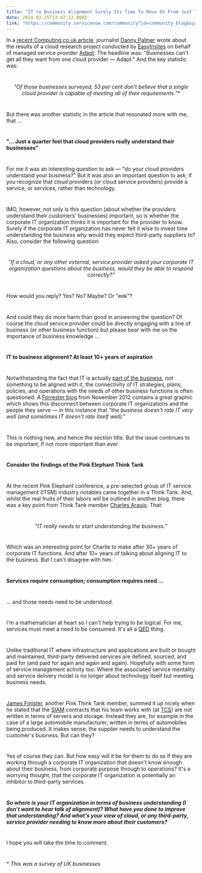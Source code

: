 ```yaml
---
title: "IT to Business Alignment Surely Its Time To Move On From Just Talking About It"
date: 2014-02-25T23:47:22.000Z
link: "https://community.servicenow.com/community?id=community_blog&sys_id=0a7c62e1dbd0dbc01dcaf3231f9619e9"
---
```

<p style="margin-bottom: .0001pt;">In a <a title="k-external-small" class="jive-link-external-small" href="http://www.computing.co.uk/ctg/news/2330618/businesses-cant-get-all-they-want-from-one-cloud-provider-adapt" rel="nofollow" target="_blank">recent Computing.co.uk article</a>, journalist <a title="k-external-small" class="jive-link-external-small" href="http://www.computing.co.uk/author/profile/2485/danny-palmer" rel="nofollow" target="_blank">Danny Palmer</a> wrote about the results of a cloud research project conducted by <a title="k-external-small" class="jive-link-external-small" href="http://www.easyinsites.com/" rel="nofollow" target="_blank">EasyInsites</a> on behalf of managed service provider <a title="k-external-small" class="jive-link-external-small" href="http://www.adapt.com/" rel="nofollow" target="_blank">Adapt</a>. The headline was: "Businesses can't get all they want from one cloud provider — Adapt." And the key statistic was:</p><p style="min-height: 8pt; height: 8pt; padding: 0px;">  </p><p align="center" style="margin-bottom: .0001pt; text-align: center;"><em>"Of those businesses surveyed, 53 per cent don't believe that a single cloud provider is capable of meeting all of their requirements."*</em></p><p style="min-height: 8pt; height: 8pt; padding: 0px;">  </p><p style="margin-bottom: .0001pt;">But there was another statistic in the article that resonated more with me, that …</p><p style="min-height: 8pt; height: 8pt; padding: 0px;">  </p><p style="margin-bottom: .0001pt;"><strong>"… Just a quarter feel that cloud providers really understand their businesses"</strong></p><p style="min-height: 8pt; height: 8pt; padding: 0px;">  </p><p style="margin-bottom: .0001pt;">For me it was an interesting question to ask — "do your cloud providers understand your business?" But it was also an important question to ask; if you recognize that cloud providers (or cloud service providers) provide a service, or services, rather than technology. </p><p style="min-height: 8pt; height: 8pt; padding: 0px;">  </p><p style="margin-bottom: .0001pt;">IMO, however, not only is this question (about whether the providers understand their customers' businesses) important, so is whether the corporate IT organization thinks it is important for the provider to know. Surely if the corporate IT organization has never felt it wise to invest time understanding the business why would they expect third-party suppliers to? Also, consider the following question:</p><p style="min-height: 8pt; height: 8pt; padding: 0px;">  </p><p align="center" style="margin-bottom: .0001pt; text-align: center;"><em>"If a cloud, or any other external, service provider asked your corporate IT organization questions about the business, would they be able to respond correctly?"</em></p><p style="min-height: 8pt; height: 8pt; padding: 0px;">  </p><p style="margin-bottom: .0001pt;">How would you reply? Yes? No? Maybe? Or "eek"? </p><p style="min-height: 8pt; height: 8pt; padding: 0px;">  </p><p style="margin-bottom: .0001pt;">And could they do more harm than good in answering the question? Of course the cloud service provider could be directly engaging with a line of business (or other business function) but please bear with me on the importance of business knowledge …</p><p style="min-height: 8pt; height: 8pt; padding: 0px;">  </p><p style="margin-bottom: .0001pt;"><strong>IT to business alignment? At least 10+ years of aspiration</strong></p><p style="min-height: 8pt; height: 8pt; padding: 0px;">  </p><p style="margin-bottom: .0001pt;">Notwithstanding the fact that IT is actually <span style="text-decoration: underline;">part of the business</span>, not something to be aligned with it, the connectivity of IT strategies, plans, policies, and operations with the needs of other business functions is often questioned. A <a title="k-external-small" class="jive-link-external-small" href="http://blogs.forrester.com/stephen_mann/12-11-07-whats_the_real_cost_of_poor_it_support_and_shoddy_customer_service" rel="nofollow" target="_blank">Forrester blog</a> from November 2012 contains a great graphic which shows this disconnect between corporate IT organizations and the people they serve — in this instance that <em>"the business doesn't rate IT very well (and sometimes IT doesn't rate itself well)."</em></p><p style="min-height: 8pt; height: 8pt; padding: 0px; margin-bottom: .0001pt;"><em> </em>  </p><p style="margin-bottom: .0001pt;">This is nothing new, and hence the section title. But the issue continues to be important, if not more important than ever. </p><p style="min-height: 8pt; height: 8pt; padding: 0px;">  </p><p style="margin-bottom: .0001pt;"><strong>Consider the findings of the Pink Elephant Think Tank</strong></p><p style="min-height: 8pt; height: 8pt; padding: 0px;">  </p><p style="margin-bottom: .0001pt;">At the recent Pink Elephant conference, a pre-selected group of IT service management (ITSM) industry notables came together in a Think Tank. And, whilst the real fruits of their labors will be outlined in another blog, there was a key point from Think Tank member <a title="k-external-small" class="jive-link-external-small" href="https://twitter.com/charlesaraujo" rel="nofollow" target="_blank">Charles Araujo</a>. That: </p><p style="min-height: 8pt; height: 8pt; padding: 0px;">  </p><p align="center" style="margin-bottom: .0001pt; text-align: center;"><em>"IT really needs to start understanding the business."</em></p><p style="min-height: 8pt; height: 8pt; padding: 0px;">  </p><p style="margin-bottom: .0001pt;">Which was an interesting point for Charlie to make after 30+ years of corporate IT functions. And after 10+ years of talking about aligning IT to the business. But I can't disagree with him.</p><p style="min-height: 8pt; height: 8pt; padding: 0px;">  </p><p style="margin-bottom: .0001pt;"><strong>Services require consumption; consumption requires need …</strong></p><p style="min-height: 8pt; height: 8pt; padding: 0px;">  </p><p style="margin-bottom: .0001pt;">… and those needs need to be understood. </p><p style="min-height: 8pt; height: 8pt; padding: 0px;">  </p><p style="margin-bottom: .0001pt;">I'm a mathematician at heart so I can't help trying to be logical. For me, services must meet a need to be consumed. It's all a <a title="k-external-small" class="jive-link-external-small" href="http://en.wikipedia.org/wiki/Q.E.D." rel="nofollow" target="_blank">QED</a> thing.</p><p style="min-height: 8pt; height: 8pt; padding: 0px;">  </p><p style="margin-bottom: .0001pt;">Unlike traditional IT where infrastructure and applications are built or bought and maintained, third-party delivered services are defined, sourced, and paid for (and paid for again and again and again). Hopefully with some form of service management activity too. Where the associated service mentality and service delivery model is no longer about technology itself but meeting business needs. </p><p style="min-height: 8pt; height: 8pt; padding: 0px;">  </p><p style="margin-bottom: .0001pt;"><a title="k-external-small" class="jive-link-external-small" href="https://twitter.com/jimbofin" rel="nofollow" target="_blank">James Finister</a>, another Pink Think Tank member, summed it up nicely when he stated that the <a title="" _jive_internal="true" data-containerid="2927" data-containertype="37" data-objectid="1354" data-objecttype="38" href="/community?id=community_blog&sys_id=62bc2e25dbd0dbc01dcaf3231f96198f">SIAM</a> contracts that his team works with (at <a title="k-external-small" class="jive-link-external-small" href="http://www.tcs.com/" rel="nofollow" target="_blank">TCS</a>) are not written in terms of servers and storage. Instead they are, for example in the case of a large automobile manufacturer, written in terms of automobiles being produced. It makes sense, the supplier needs to understand the customer's business. But can they?</p><p style="min-height: 8pt; height: 8pt; padding: 0px;">  </p><p style="margin-bottom: .0001pt;">Yes of course they can. But how easy will it be for them to do so if they are working through a corporate IT organization that doesn't know enough about their business, from corporate purpose through to operations? It's a worrying thought, that the corporate IT organization is potentially an inhibitor to third-party services.</p><p style="min-height: 8pt; height: 8pt; padding: 0px;">  </p><p style="margin-bottom: .0001pt;"><strong><em>So where is your IT organization in terms of business understanding (I don't want to hear talk of alignment)? What have you done to improve that understanding? And what's your view of cloud, or any third-party, service provider needing to know more about their customers?</em></strong></p><p style="min-height: 8pt; height: 8pt; padding: 0px;">  </p><p style="margin-bottom: .0001pt;">I hope you will take the time to comment.</p><p style="min-height: 8pt; height: 8pt; padding: 0px;">  </p><p style="margin-bottom: .0001pt;"><em>* This was a survey of UK businesses</em></p>